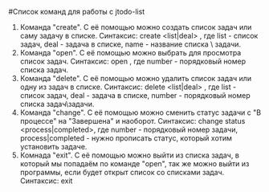 #Список команд для работы с jtodo-list
1) Команда "create".
С её помощью можно создать список задач или саму задачу в списке.
Синтаксис: create <list|deal> <name>, где list - список задач, deal - задача в списке, name - название списка \ задачи.
2) Команда "open".
С её помощью можно выбрать для просмотра список задач.
Синтаксис: open <number>, где number - порядковый номер списка задач.
3) Команда "delete".
С её помощью можно удалить список задач или одну из задач в списке.
Синтаксис: delete <list|deal> <number>, где list - список задач, deal - задача в списке, number - порядковый номер списка задач\задачи.
4) Команда "change".
С её помощью можно сменить статус задачи с "В процессе" на "Завершена" и наоборот.
Синтаксис: change status <number> <process|completed>, где number - порядковый номер задачи, process|completed - нужно прописать статус, который хотим установить задаче.
5) Комнада "exit".
С её помощью можно выйти из списка задач, в который мы попадаём по команде "open", так же можно выйти из программы, если будет открыт список со списками задач.
Синтаксис: exit

